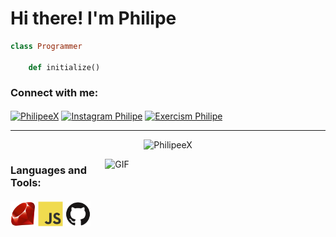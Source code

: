# Hi there! I'm Philipe

```ruby 
class Programmer

	def initialize() 
```

<p align="left">
    <h3 align="left">Connect with me:</h3>
    <a href="https://www.linkedin.com/in/philipe-rodrigues-3b3884226/" target="_blank"><img align="center" src="https://user-images.githubusercontent.com/85847179/202844798-f582e3af-d76e-4e6a-820a-c5691396ccd3.png" alt="PhilipeeX" height="30" width="40" /></a>
    <a href="https://www.instagram.com/fancyc0der/?igshid=YWJhMjlhZTc%3D" target="_blank"><img align="center" src="https://user-images.githubusercontent.com/85847179/202844980-72b6caf8-4720-48b0-b3be-e376697910db.png" alt="Instagram Philipe" height="30" width="40"/></a>
    <a href="https://exercism.org/profiles/PhilipeeX" target="_blank"><img align="center" src="https://user-images.githubusercontent.com/85847179/202845821-d54c41e1-c9a1-4bae-8f38-99a24aeb3fdd.png" alt="Exercism Philipe" height="30" width="40"/></a>  
</p>

---

<p align="center"> <img src="https://komarev.com/ghpvc/?username=PhilipeeX" alt="PhilipeeX" /> </p>


 <img align="right" alt="GIF" src="https://user-images.githubusercontent.com/85847179/202846074-e37dad7d-47a3-44a3-8721-684d0c889e10.gif" width="70%" height="400px" />

<h3 align="left">Languages and Tools:</h3>
    <p align="left">
        <h4 align="left"></h4>
        <a href="https://stackshare.io/ruby" target="_blank"><img src="https://github.com/devicons/devicon/raw/master/icons/ruby/ruby-original.svg" alt="ruby" width="40" height="40"/></a>
        <a href="https://stackshare.io/javascript" target="_blank"><img src="https://github.com/devicons/devicon/raw/master/icons/javascript/javascript-original.svg" alt="javascript" width="40" height="40" /></a>
        <a href="https://stackshare.io/github" target="_blank"><img src="https://github.com/devicons/devicon/raw/master/icons/github/github-original.svg" alt="github" width="40" height="40" /></a>
    </p>
